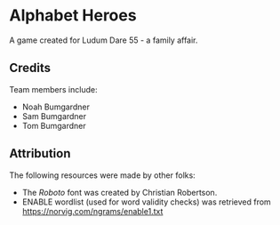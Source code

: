 # Alphabet Heroes
A game created for Ludum Dare 55 - a family affair.

## Credits
Team members include:

- Noah Bumgardner
- Sam Bumgardner
- Tom Bumgardner

## Attribution
The following resources were made by other folks:
* The _Roboto_ font was created by Christian Robertson.
* ENABLE wordlist (used for word validity checks) was retrieved from https://norvig.com/ngrams/enable1.txt
